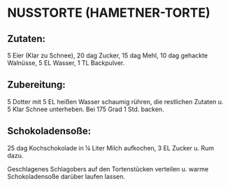 # NUSSTORTE (HAMETNER-TORTE)

## Zutaten:

5 Eier (Klar zu Schnee), 20 dag Zucker, 15 dag Mehl, 10 dag gehackte
Walnüsse, 5 EL Wasser, 1 TL Backpulver.

## Zubereitung:

5 Dotter mit 5 EL heißen Wasser schaumig rühren, die restlichen Zutaten
u. 5 Klar Schnee unterheben. Bei 175 Grad 1 Std. backen.

## Schokoladensoße:

25 dag Kochschokolade in ¼ Liter Milch aufkochen, 3 EL Zucker u. Rum
dazu.

Geschlagenes Schlagobers auf den Tortenstücken verteilen u. warme
Schokoladensoße darüber laufen lassen.


